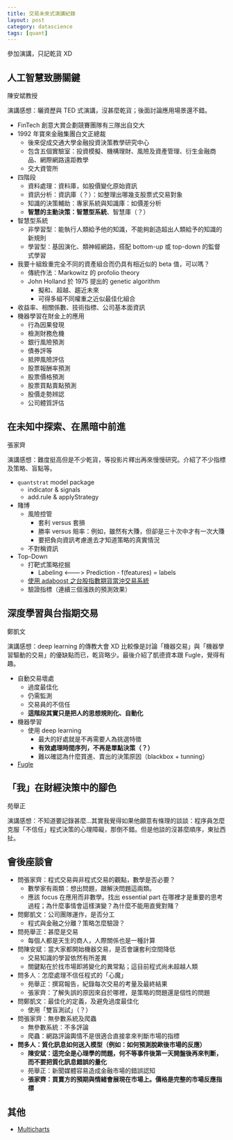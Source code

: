 ```yaml
---
title: 交易未來式演講紀錄
layout: post
category: datascience
tags: [quant]
---
```

參加演講，只記乾貨 XD

## 人工智慧致勝關鍵
陳安斌教授

演講感想：曬資歷與 TED 式演講，沒甚麼乾貨；後面討論應用場景還不錯。

- FinTech 創意大賞企劃競賽團隊有三隊出自交大
- 1992 年寶來金融集團白文正總裁
    - 後來促成交通大學金融投資決策教學研究中心
    - 包含五個實驗室：投資模擬、機構理財、風險及資產管理、衍生金融商品、網際網路遠距教學
    - 交大資管所
- 四階段
    - 資料處理：資料庫，如股價變化原始資訊
    - 資訊分析：資訊庫（？）：如整理出哪幾支股票式交易對象
    - 知識的決策輔助：專家系統與知識庫：如價差分析
    - **智慧的主動決策：智慧型系統**、智慧庫（？）
- 智慧型系統
    - 非學習型：能執行人類給予他的知識，不能夠創造超出人類給予的知識的新規則
    - 學習型：基因演化、類神經網路，搭配 bottom-up 或 top-down 的監督式學習
- 我要十組銓重完全不同的資產組合而仍具有相近似的 beta 值，可以嗎？
    - 傳統作法：Markowitz 的 profolio theory
    - John Holland 於 1975 提出的 genetic algorithm
        - 擬和、超越、趨近未來
        - 可得多組不同權重之近似最佳化組合
- 收益率、相關係數、技術指標、公司基本面資訊
- 機器學習在財金上的應用
    - 行為因果發現
    - 檢測財務危機
    - 銀行風險預測
    - 債券評等
    - 抵押風險評估
    - 股票報酬率預測
    - 股票價格預測
    - 股票買點賣點預測
    - 股價走勢辨認
    - 公司體質評估

## 在未知中探索、在黑暗中前進
張家齊

演講感想：難度挺高但是不少乾貨，等投影片釋出再來慢慢研究。介紹了不少指標及策略、盲點等。

- ``quantstrat`` model package
    - indicator & signals
    - add.rule & applyStrategy
- 賭博
    - 風險控管
        - 套利 versus 套損
        - 勝率 versus 賠率：例如，雖然有大賺，但卻是三十次中才有一次大賺
        - 要把負向資訊考慮進去才知道策略的真實情況
    - 不對稱資訊
- Top-Down
    - 打靶式策略挖掘
        - Labeling <---> Prediction - f(features) = labels
    - [使用 adaboost 之台股指數期貨當沖交易系統](https://www.csie.ntu.edu.tw/~lyuu/theses/thesis_r95944016.pdf)
    - 驗證指標（連續三個漲跌的預測效果）

## 深度學習與台指期交易
鄭凱文

演講感想：deep learning 的傳教大會 XD 比較像是討論「機器交易」與「機器學習驅動的交易」的優缺點而已，乾貨略少。最後介紹了凱德資本跟 Fugle，覺得有趣。

- 自動交易壞處
    - 過度最佳化
    - 仍需監測
    - 交易員的不信任
    - **這階段其實只是把人的思想規則化、自動化**
- 機器學習
    - 使用 deep learning
        - 最大的好處就是不再需要人為挑選特徵
        - **有效處理時間序列，不再是單點決策（？）**
        - 難以確認為什麼買進、賣出的決策原因（blackbox + tunning）
- [Fugle](https://www.fugle.tw/)

## 「我」在財經決策中的腳色
苑舉正

演講感想：不知道要記錄甚麼...其實我覺得如果他願意有條理的談談：程序員怎麼克服「不信任」程式決策的心理障礙，那倒不錯。但是他談的沒甚麼順序，東扯西扯。

## 會後座談會

- 問張家齊：程式交易與非程式交易的觀點，數學是否必要？
    - 數學家有兩類：想出問題，跟解決問題這兩類。
    - 應該 focus 在應用而非數學。找出 essential part 在哪裡才是重要的思考過程；為什麼事情會這樣演變？為什麼不能用直覺對賭？
- 問鄭凱文：公司團隊運作，是否分工
    - 程式與金融之分離？策略怎麼驗證？
- 問苑舉正：甚麼是交易
    - 每個人都是天生的商人，人際關係也是一種計算
- 問陳安斌：當大家都開始機器交易，是否會讓套利空間降低
    - 交易知識的學習依然有所差異
    - 關鍵點在於找市場即將變化的異常點；這目前程式尚未超越人類
- 問多人：怎麼處理不信任程式的「心魔」
    - 苑舉正：撰寫報告，紀錄每次交易的考量及最終結果
    - 張家齊：了解失誤的原因來自於哪裡，是策略的問題還是個性的問題
- 問鄭凱文：最佳化的定義，及避免過度最佳化
    - 使用「雙盲測試」（？）
- 問張家齊：無參數系統及爬蟲
    - 無參數系統：不多評論
    - 爬蟲：網路評論輿情不是很適合直接拿來判斷市場的指標
- **問多人：質化訊息如何送入模型（例如：如何預測脫歐後市場的反應）**
    - **陳安斌：這完全是心理學的問題，何不等事件後第一天開盤後再來判斷，而不要把質化訊息錯誤的量化**
    - 苑舉正：新聞媒體容易造成金融市場的錯誤認知
    - **張家齊：買賣方的預期與情緒會展現在市場上。價格是完整的市場反應指標**

## 其他
- [Multicharts](http://www.multicharts.com.tw/)